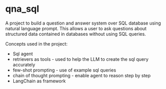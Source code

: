 # qna_sql

A project to build a question and answer system over SQL database using natural language prompt. This allows a user to ask questions about structured data contained in databases without using SQL queries.

Concepts used in the project:
- Sql agent
- retrievers as tools - used to help the LLM to create the sql query accurately
- few-shot prompting - use of example sql queries
- chain of thought prompting - enable agent to reason step by step
- LangChain as framework
